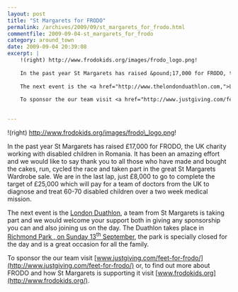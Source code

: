 ```yaml
---
layout: post
title: "St Margarets for FRODO"
permalink: /archives/2009/09/st_margarets_for_frodo.html
commentfile: 2009-09-04-st_margarets_for_frodo
category: around_town
date: 2009-09-04 20:39:08
excerpt: |
    !(right) http://www.frodokids.org/images/frodo_logo.png!
    
    In the past year St Margarets has raised &pound;17,000 for FRODO, the UK charity working with disabled children in Romania.  It has been an amazing effort and we would like to say thank you to all those who have made and bought the cakes, run, cycled the race and taken part in the great St Margarets Wardrobe sale.  We are in the last lap, just &pound;8,000 to go to complete the target of &pound;25,000 which will pay for a team of doctors from the UK to diagnose and treat 60-70 disabled children over a two week medical mission.
    
    The next event is the <a href="http://www.thelondonduathlon.com,">London Duathlon</a> a team from St Margarets is taking part and we would welcome your support both in giving any sponsorship you can and also joining us on the day.  The Duathlon takes place in <a href="https://stmargarets.london/event/match/200705142211,">Richmond Park , on Sunday 13<sup>th</sup> September</a> the park is specially closed for the day and is a great occasion for all the family.
    
    To sponsor the our team visit <a href="http://www.justgiving.com/feet-for-frodo/">www.justgiving.com/feet-for-frodo/</a>   or, to find out more about FRODO and how St Margarets is supporting it  visit <a href="http://www.frodokids.org/">www.frodokids.org</a>
     

---
```


!(right) http://www.frodokids.org/images/frodo\_logo.png!

In the past year St Margarets has raised £17,000 for FRODO, the UK charity working with disabled children in Romania. It has been an amazing effort and we would like to say thank you to all those who have made and bought the cakes, run, cycled the race and taken part in the great St Margarets Wardrobe sale. We are in the last lap, just £8,000 to go to complete the target of £25,000 which will pay for a team of doctors from the UK to diagnose and treat 60-70 disabled children over a two week medical mission.

The next event is the [London Duathlon](http://www.thelondonduathlon.com), a team from St Margarets is taking part and we would welcome your support both in giving any sponsorship you can and also joining us on the day. The Duathlon takes place in [Richmond Park , on Sunday 13<sup>th</sup> September](/event/match/200705142211), the park is specially closed for the day and is a great occasion for all the family.

To sponsor the our team visit [www.justgiving.com/feet-for-frodo/](http://www.justgiving.com/feet-for-frodo/) or, to find out more about FRODO and how St Margarets is supporting it visit [www.frodokids.org](http://www.frodokids.org/).
